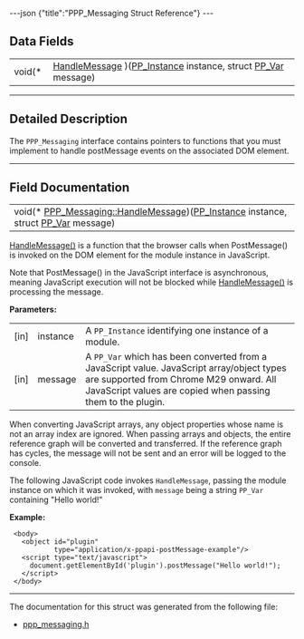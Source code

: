 ---json {"title":"PPP_Messaging Struct Reference"} ---

## Data Fields

<table><tbody><tr class="odd"><td style="text-align: right;">void(* </td><td><a href="/docs/native-client/pepper_beta/c/struct_p_p_p___messaging__1__0#a558ca784cf11eaba479ff8621ae2c507" class="el">HandleMessage</a> )(<a href="/docs/native-client/pepper_beta/c/group___typedefs#ga89b662403e6a687bb914b80114c0d19d" class="el">PP_Instance</a> instance, struct <a href="/docs/native-client/pepper_beta/c/struct_p_p___var/" class="el">PP_Var</a> message)</td></tr></tbody></table>

---

<span id="details" class="anchor" style="margin: 0;"></span>

## Detailed Description

The `PPP_Messaging` interface contains pointers to functions that you must implement to handle postMessage events on the associated DOM element.

---

## Field Documentation

<span id="a558ca784cf11eaba479ff8621ae2c507" class="anchor" style="margin: 0;"></span>

<table><tbody><tr class="odd"><td>void(* <a href="/docs/native-client/pepper_beta/c/struct_p_p_p___messaging__1__0#a558ca784cf11eaba479ff8621ae2c507" class="el">PPP_Messaging::HandleMessage</a>)(<a href="/docs/native-client/pepper_beta/c/group___typedefs#ga89b662403e6a687bb914b80114c0d19d" class="el">PP_Instance</a> instance, struct <a href="/docs/native-client/pepper_beta/c/struct_p_p___var/" class="el">PP_Var</a> message)</td></tr></tbody></table>

<a href="/docs/native-client/pepper_beta/c/struct_p_p_p___messaging__1__0#a558ca784cf11eaba479ff8621ae2c507" class="el" title="HandleMessage() is a function that the browser calls when PostMessage() is invoked on the DOM element...">HandleMessage()</a> is a function that the browser calls when PostMessage() is invoked on the DOM element for the module instance in JavaScript.

Note that PostMessage() in the JavaScript interface is asynchronous, meaning JavaScript execution will not be blocked while <a href="/docs/native-client/pepper_beta/c/struct_p_p_p___messaging__1__0#a558ca784cf11eaba479ff8621ae2c507" class="el" title="HandleMessage() is a function that the browser calls when PostMessage() is invoked on the DOM element...">HandleMessage()</a> is processing the message.

**Parameters:**

<table><tbody><tr class="odd"><td>[in]</td><td>instance</td><td>A <code>PP_Instance</code> identifying one instance of a module.</td></tr><tr class="even"><td>[in]</td><td>message</td><td>A <code>PP_Var</code> which has been converted from a JavaScript value. JavaScript array/object types are supported from Chrome M29 onward. All JavaScript values are copied when passing them to the plugin.</td></tr></tbody></table>

When converting JavaScript arrays, any object properties whose name is not an array index are ignored. When passing arrays and objects, the entire reference graph will be converted and transferred. If the reference graph has cycles, the message will not be sent and an error will be logged to the console.

The following JavaScript code invokes `HandleMessage`, passing the module instance on which it was invoked, with `message` being a string `PP_Var` containing "Hello world!"

**Example:**

     <body>
       <object id="plugin"
               type="application/x-ppapi-postMessage-example"/>
       <script type="text/javascript">
         document.getElementById('plugin').postMessage("Hello world!");
       </script>
     </body>

---

The documentation for this struct was generated from the following file:

- <a href="/docs/native-client/pepper_beta/c/ppp__messaging_8h/" class="el">ppp_messaging.h</a>
